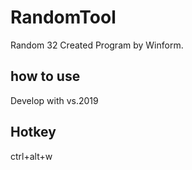 # RandomTool
Random 32 Created Program by Winform.

## how to use
Develop with vs.2019

## Hotkey
ctrl+alt+w
